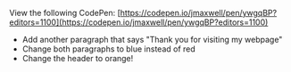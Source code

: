 View the following CodePen: [https://codepen.io/jmaxwell/pen/ywgqBP?editors=1100](https://codepen.io/jmaxwell/pen/ywgqBP?editors=1100)
- Add another paragraph that says "Thank you for visiting my webpage"
- Change both paragraphs to blue instead of red
- Change the header to orange!
